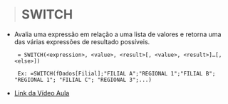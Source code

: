 ># SWITCH
* Avalia uma expressão em relação a uma lista de valores e retorna uma das várias expressões de resultado possíveis.
  ```
   = SWITCH(<expression>, <value>, <result>[, <value>, <result>]…[, <else>])
   
   Ex: =SWITCH(fDados[Filial];"FILIAL A";"REGIONAL 1";"FILIAL B"; "REGIONAL 1"; "FILIAL C"; "REGIONAL 3";...)
  ```
* [Link da Vídeo Aula](https://www.youtube.com/watch?v=ERD0eMk71EY&list=PLWfPHxJoa7zvhuFU0saAaZsCVkrjDRGaN&index=5)
